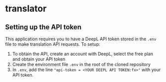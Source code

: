 # translator

## Setting up the API token
This application requires you to have a DeepL API token stored in the `.env` file to make translation API requests. To setup:
1. To obtain the API, create an account with DeepL, select the free plan and obtain your API token
2. Create the environment file `.env` in the root of the cloned repository
3. In `.env`, add the line `"api-token = <YOUR DEEPL API TOKEN:fx>"` with your API token.

 
